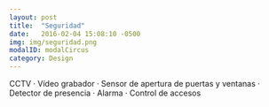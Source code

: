 ```yaml
---
layout: post
title:  "Seguridad"
date:   2016-02-04 15:08:10 -0500
img: img/seguridad.png
modalID: modalCircus
category: Design
---
```

CCTV · Vídeo grabador · Sensor de apertura de puertas y ventanas · Detector de presencia · Alarma · Control de accesos